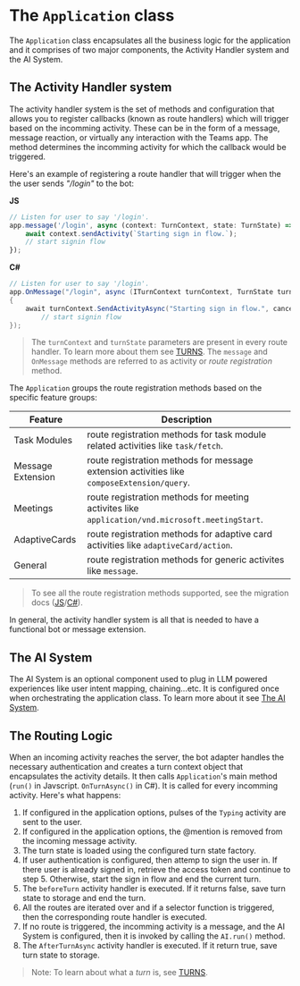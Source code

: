 # The `Application` class

The `Application` class encapsulates all the business logic for the application and it comprises of two major components, the Activity Handler system and the AI System.


## The Activity Handler system

The activity handler system is the set of methods and configuration that allows you to register callbacks (known as route handlers) which will trigger based on the incomming activity. These can be in the form of a message, message reaction, or virtually any interaction with the Teams app. The method determines the incomming activity for which the callback would be triggered.

Here's an example of registering a route handler that will trigger when the the user sends *"/login"* to the bot:

**JS**
```js
// Listen for user to say '/login'.
app.message('/login', async (context: TurnContext, state: TurnState) => {
    await context.sendActivity(`Starting sign in flow.`);
    // start signin flow
});
```

**C#**
```cs
// Listen for user to say '/login'.
app.OnMessage("/login", async (ITurnContext turnContext, TurnState turnState, CancellationToken cancellationToken) =>
{
    await turnContext.SendActivityAsync("Starting sign in flow.", cancellationToken: cancellationToken);
        // start signin flow
});
```
> The `turnContext` and `turnState` parameters are present in every route handler. To learn more about them see [TURNS](TURNS.md).
> The `message` and `OnMessage` methods are referred to as activity or *route registration* method. 

The `Application` groups the route registration methods based on the specific feature groups: 


| **Feature**       | **Description**                                                                         |
|-------------------|-----------------------------------------------------------------------------------------|
| Task Modules      | route registration methods for task module related activities like `task/fetch`.        |
| Message Extension | route registration methods for message extension activities like `composeExtension/query`.      |
| Meetings          | route registration methods for meeting activites like `application/vnd.microsoft.meetingStart`. |
| AdaptiveCards     | route registration methods for adaptive card activities like `adaptiveCard/action`.             |
| General           | route registration methods for generic activites like `message`.                        |

> To see all the route registration methods supported, see the migration docs ([JS](https://github.com/microsoft/teams-ai/blob/main/getting-started/MIGRATION/JS.md#activity-handler-methods)/[C#](https://github.com/microsoft/teams-ai/blob/main/getting-started/MIGRATION/DOTNET.md#activity-handler-methods)).

In general, the activity handler system is all that is needed to have a functional bot or message extension. 

## The AI System
The AI System is an optional component used to plug in LLM powered experiences like user intent mapping, chaining...etc. It is configured once when orchestrating the application class. To learn more about it see [The AI System](.AI-SYSTEM.md).

## The Routing Logic

When an incoming activity reaches the server, the bot adapter handles the necessary authentication and creates a turn context object that encapsulates the activity details. It then calls `Application`'s main method (`run()` in Javscript. `OnTurnAsync()` in C#). It is called for every incomming activity. Here's what happens:

1. If configured in the application options, pulses of the `Typing` activity are sent to the user.
2. If configured in the application options, the @mention is removed from the incoming message activity.
3. The turn state is loaded using the configured turn state factory.
4. If user authentication is configured, then attemp to sign the user in. If there user is already signed in, retrieve the access token and continue to step 5. Otherwise, start the sign in flow and end the current turn.
5. The `beforeTurn` activity handler is executed. If it returns false, save turn state to storage and end the turn.
6. All the routes are iterated over and if a selector function is triggered, then the corresponding route handler is executed.
7. If no route is triggered, the incomming activity is a message, and the AI System is configured, then it is invoked by calling the `AI.run()` method.
8. The `AfterTurnAsync` activity handler is executed. If it return true, save turn state to storage.

> Note: To learn about what a *turn* is, see [TURNS](TURNS.md).